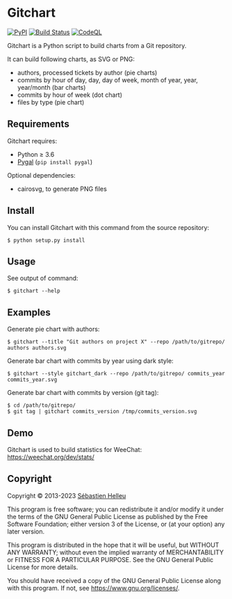 # Gitchart

[![PyPI](https://img.shields.io/pypi/v/gitchart.svg)](https://pypi.org/project/gitchart/)
[![Build Status](https://github.com/flashcode/gitchart/workflows/CI/badge.svg)](https://github.com/flashcode/gitchart/actions?query=workflow%3A%22CI%22)
[![CodeQL](https://github.com/flashcode/gitchart/workflows/CodeQL/badge.svg)](https://github.com/flashcode/gitchart/actions?query=workflow%3A%22CodeQL%22)

Gitchart is a Python script to build charts from a Git repository.

It can build following charts, as SVG or PNG:

- authors, processed tickets by author (pie charts)
- commits by hour of day, day, day of week, month of year, year, year/month (bar charts)
- commits by hour of week (dot chart)
- files by type (pie chart)

## Requirements

Gitchart requires:

- Python ≥ 3.6
- [Pygal](http://www.pygal.org/) (`pip install pygal`)

Optional dependencies:

- cairosvg, to generate PNG files

## Install

You can install Gitchart with this command from the source repository:

```
$ python setup.py install
```

## Usage

See output of command:

```
$ gitchart --help
```

## Examples

Generate pie chart with authors:

```
$ gitchart --title "Git authors on project X" --repo /path/to/gitrepo/ authors authors.svg
```

Generate bar chart with commits by year using dark style:

```
$ gitchart --style gitchart_dark --repo /path/to/gitrepo/ commits_year commits_year.svg
```

Generate bar chart with commits by version (git tag):

```
$ cd /path/to/gitrepo/
$ git tag | gitchart commits_version /tmp/commits_version.svg
```

## Demo

Gitchart is used to build statistics for WeeChat: https://weechat.org/dev/stats/

## Copyright

Copyright © 2013-2023 [Sébastien Helleu](https://github.com/flashcode)

This program is free software; you can redistribute it and/or modify
it under the terms of the GNU General Public License as published by
the Free Software Foundation; either version 3 of the License, or
(at your option) any later version.

This program is distributed in the hope that it will be useful,
but WITHOUT ANY WARRANTY; without even the implied warranty of
MERCHANTABILITY or FITNESS FOR A PARTICULAR PURPOSE.  See the
GNU General Public License for more details.

You should have received a copy of the GNU General Public License
along with this program.  If not, see <https://www.gnu.org/licenses/>.
